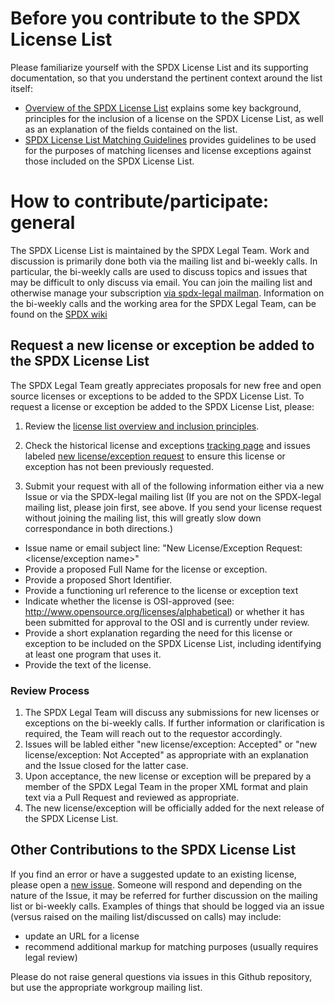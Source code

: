 # Before you contribute to the SPDX License List
Please familiarize yourself with the SPDX License List and its supporting documentation, so that you understand the pertinent context around the list itself:
* [Overview of the SPDX License List](https://spdx.org/spdx-license-list/license-list-overview) explains some key background, principles for the inclusion of a license on the SPDX License List, as well as an explanation of the fields contained on the list.
* [SPDX License List Matching Guidelines](https://spdx.org/spdx-license-list/matching-guidelines) provides guidelines to be used for the purposes of matching licenses and license exceptions against those included on the SPDX License List. 

# How to contribute/participate: general
The SPDX License List is maintained by the SPDX Legal Team. Work and discussion is primarily done both via the mailing list and bi-weekly calls. In particular, the bi-weekly calls are used to discuss topics and issues that may be difficult to only discuss via email.
You can join the mailing list and otherwise manage your subscription [via spdx-legal mailman](https://lists.spdx.org/mailman/listinfo/spdx-legal). Information on the bi-weekly calls and the working area for the SPDX Legal Team, can be found on the [SPDX wiki](https://wiki.spdx.org/view/Legal_Team)

## Request a new license or exception be added to the SPDX License List
The SPDX Legal Team greatly appreciates proposals for new free and open source licenses or exceptions to be added to the SPDX License List.  To request a license or exception be added to the SPDX License List, please:

1.  Review the [license list overview and inclusion principles](https://spdx.org/spdx-license-list/license-list-overview).

2.  Check the historical license and exceptions [tracking page](https://docs.google.com/spreadsheets/d/11AKxLBoN_VXM32OmDTk2hKeYExKzsnPjAVM7rLstQ8s/edit?pli=1#gid=695212681) and issues labeled [new license/exception request](https://github.com/spdx/license-list-XML/labels/new%20license%2Fexception%20request) to ensure this license or exception has not been previously requested. 

3. Submit your request with all of the following information either via a new Issue or via the SPDX-legal mailing list
(If you are not on the SPDX-legal mailing list, please join first, see above. If you send your license request without joining the mailing list, this will greatly slow down correspondance in both directions.)

* Issue name or email subject line: "New License/Exception Request: <license/exception name>" 
* Provide a proposed Full Name for the license or exception.
* Provide a proposed Short Identifier.
* Provide a functioning url reference to the license or exception text
* Indicate whether the license is OSI-approved (see: http://www.opensource.org/licenses/alphabetical) or whether it has been submitted for approval to the OSI and is currently under review.
* Provide a short explanation regarding the need for this license or exception to be included on the SPDX License List, including identifying at least one program that uses it.
* Provide the text of the license. 

### Review Process
1. The SPDX Legal Team will discuss any submissions for new licenses or exceptions on the bi-weekly calls. If further information or clarification is required, the Team will reach out to the requestor accordingly.
2. Issues will be labled either "new license/exception: Accepted" or "new license/exception: Not Accepted" as appropriate with an explanation and the Issue closed for the latter case.
3. Upon acceptance, the new license or exception will be prepared by a member of the SPDX Legal Team in the proper XML format and plain text via a Pull Request and reviewed as appropriate. 
4. The new license/exception will be officially added for the next release of the SPDX License List.

## Other Contributions to the SPDX License List
If you find an error or have a suggested update to an existing license, please open a [new issue](https://github.com/spdx/license-list-XML/issues/new). Someone will respond and depending on the nature of the Issue, it may be referred for further discussion on the mailing list or bi-weekly calls. Examples of things that should be logged via an issue (versus raised on the mailing list/discussed on calls) may include:
* update an URL for a license
* recommend additional markup for matching purposes (usually requires legal review)

Please do not raise general questions via issues in this Github repository, but use the appropriate workgroup mailing list. 
